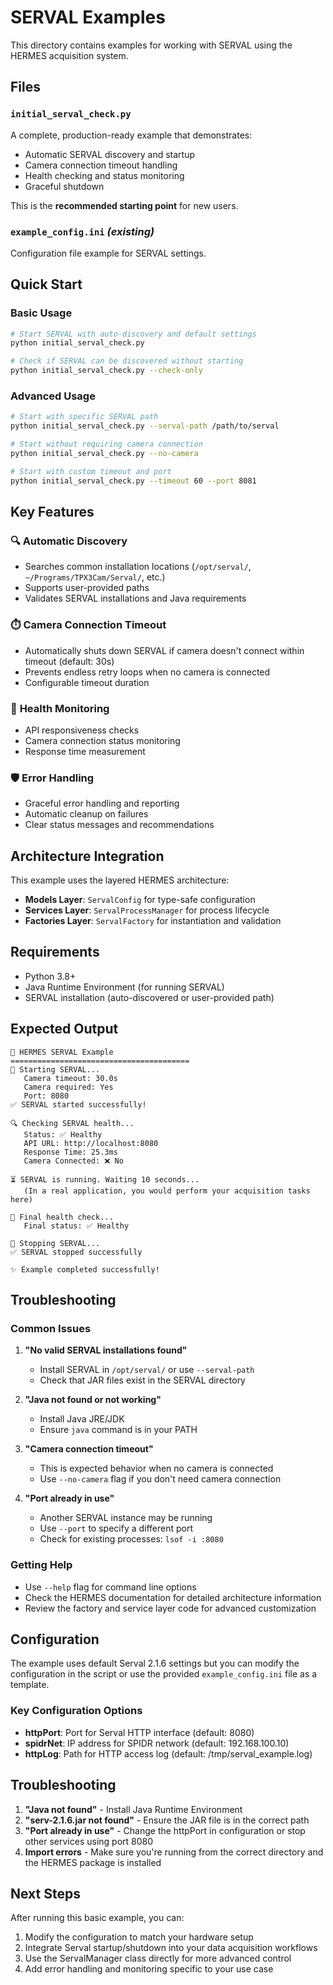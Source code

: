 # SERVAL Examples

This directory contains examples for working with SERVAL using the HERMES acquisition system.

## Files

### `initial_serval_check.py`
A complete, production-ready example that demonstrates:
- Automatic SERVAL discovery and startup
- Camera connection timeout handling
- Health checking and status monitoring
- Graceful shutdown

This is the **recommended starting point** for new users.

### `example_config.ini` *(existing)*
Configuration file example for SERVAL settings.

## Quick Start

### Basic Usage
```bash
# Start SERVAL with auto-discovery and default settings
python initial_serval_check.py

# Check if SERVAL can be discovered without starting
python initial_serval_check.py --check-only
```

### Advanced Usage
```bash
# Start with specific SERVAL path
python initial_serval_check.py --serval-path /path/to/serval

# Start without requiring camera connection
python initial_serval_check.py --no-camera

# Start with custom timeout and port
python initial_serval_check.py --timeout 60 --port 8081
```

## Key Features

### 🔍 **Automatic Discovery**
- Searches common installation locations (`/opt/serval/`, `~/Programs/TPX3Cam/Serval/`, etc.)
- Supports user-provided paths
- Validates SERVAL installations and Java requirements

### ⏱️ **Camera Connection Timeout**
- Automatically shuts down SERVAL if camera doesn't connect within timeout (default: 30s)
- Prevents endless retry loops when no camera is connected
- Configurable timeout duration

### 🏥 **Health Monitoring**
- API responsiveness checks
- Camera connection status monitoring
- Response time measurement

### 🛡️ **Error Handling**
- Graceful error handling and reporting
- Automatic cleanup on failures
- Clear status messages and recommendations

## Architecture Integration

This example uses the layered HERMES architecture:

- **Models Layer**: `ServalConfig` for type-safe configuration
- **Services Layer**: `ServalProcessManager` for process lifecycle
- **Factories Layer**: `ServalFactory` for instantiation and validation

## Requirements

- Python 3.8+
- Java Runtime Environment (for running SERVAL)
- SERVAL installation (auto-discovered or user-provided path)

## Expected Output

```
🔬 HERMES SERVAL Example
========================================
🚀 Starting SERVAL...
   Camera timeout: 30.0s
   Camera required: Yes
   Port: 8080
✅ SERVAL started successfully!

🔍 Checking SERVAL health...
   Status: ✅ Healthy
   API URL: http://localhost:8080
   Response Time: 25.3ms
   Camera Connected: ❌ No

⏳ SERVAL is running. Waiting 10 seconds...
   (In a real application, you would perform your acquisition tasks here)

🔄 Final health check...
   Final status: ✅ Healthy

🛑 Stopping SERVAL...
✅ SERVAL stopped successfully

✨ Example completed successfully!
```

## Troubleshooting

### Common Issues

1. **"No valid SERVAL installations found"**
   - Install SERVAL in `/opt/serval/` or use `--serval-path`
   - Check that JAR files exist in the SERVAL directory

2. **"Java not found or not working"**
   - Install Java JRE/JDK
   - Ensure `java` command is in your PATH

3. **"Camera connection timeout"**
   - This is expected behavior when no camera is connected
   - Use `--no-camera` flag if you don't need camera connection

4. **"Port already in use"**
   - Another SERVAL instance may be running
   - Use `--port` to specify a different port
   - Check for existing processes: `lsof -i :8080`

### Getting Help

- Use `--help` flag for command line options
- Check the HERMES documentation for detailed architecture information
- Review the factory and service layer code for advanced customization

## Configuration

The example uses default Serval 2.1.6 settings but you can modify the configuration in the script or use the provided `example_config.ini` file as a template.

### Key Configuration Options

- **httpPort**: Port for Serval HTTP interface (default: 8080)
- **spidrNet**: IP address for SPIDR network (default: 192.168.100.10)
- **httpLog**: Path for HTTP access log (default: /tmp/serval_example.log)

## Troubleshooting

1. **"Java not found"** - Install Java Runtime Environment
2. **"serv-2.1.6.jar not found"** - Ensure the JAR file is in the correct path
3. **"Port already in use"** - Change the httpPort in configuration or stop other services using port 8080
4. **Import errors** - Make sure you're running from the correct directory and the HERMES package is installed

## Next Steps

After running this basic example, you can:

1. Modify the configuration to match your hardware setup
2. Integrate Serval startup/shutdown into your data acquisition workflows
3. Use the ServalManager class directly for more advanced control
4. Add error handling and monitoring specific to your use case
